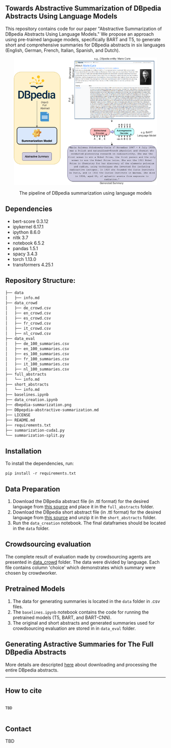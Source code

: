 ## Towards Abstractive Summarization of DBpedia Abstracts Using Language Models


This repository contains code for our paper "Abstractive Summarization of DBpedia Abstracts Using Language Models." We propose an approach using pre-trained language models, specifically BART and T5, to generate short and comprehensive summaries for DBpedia abstracts in six languages (English, German, French, Italian, Spanish, and Dutch).

<p align="center">
<img src="dbepdia-summarization.png" width="450" height="400">
</p>
<p align="center">The pipeline of DBpedia summarization using language models</p>



## Dependencies

- bert-score 0.3.12
- ipykernel 6.17.1
- ipython 8.6.0
- nltk 3.7
- notebook 6.5.2
- pandas 1.5.1
- spacy 3.4.3
- torch 1.13.0
- transformers 4.25.1


## Repository Structure:

```
├── data
│   ├── info.md
├── data_crowd
│   ├── de_crowd.csv
│   ├── en_crowd.csv
│   ├── es_crowd.csv
│   ├── fr_crowd.csv
│   ├── it_crowd.csv
│   ├── nl_crowd.csv
├── data_eval
│   ├── de_100_summaries.csv
│   ├── en_100_summaries.csv
│   ├── es_100_summaries.csv
│   ├── fr_100_summaries.csv
│   ├── it_100_summaries.csv
│   ├── nl_100_summaries.csv
├── full_abstracts
│   └── info.md
├── short_abstracts
│   └── info.md
├── baselines.ipynb
├── data_creation.ipynb
├── dbepdia-summarization.png
├── DBpepdia-abstractive-summarization.md
├── LICENSE
├── README.md
├── requirements.txt
├── summarization-cuda1.py
└── summarization-split.py
```

## Installation

To install the dependencies, run:

```
pip install -r requirements.txt
```

## Data Preparation

1. Download the DBpedia abstract file (in .ttl format) for the desired language from [this source](http://downloads.dbpedia.org/2015-04/ext/nlp/abstracts/) and place it in the `full_abstracts` folder.
2. Download the DBpedia short abstract file (in .ttl format) for the desired language from [this source](https://databus.dbpedia.org/dbpedia/text/short-abstracts/) and unzip it in the `short_abstracts` folder.
3. Run the `data_creation` notebook. The final dataframes should be located in the `data` folder.


## Crowdsourcing evaluation

The complete result of evaluation made by crowdsourcing agents are presented in [data_crowd](/data_crowd/) folder. The data were divided by language. Each file contains column 'choice' which demonstrates which summary were chosen by crowdworker.


## Pretrained Models

1. The data for generating summaries is located in the `data` folder in .csv files.
2. The `baselines.ipynb` notebook contains the code for running the pretrained models (T5, BART, and BART-CNN).
3. The original and short abstracts and generated summaries used for crowdsourcing evaluation are stored in in `data_eval` folder.


## Generating Astractive Summaries for The Full DBpedia Abstracts

More details are descripted [here](DBpedia-abstractive-summarization.md) about downloading and processing the entire DBpedia abstracts.


---

## How to cite
```

TBD


```

## Contact
TBD


